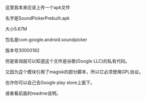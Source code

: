 这里我本来应该上传一个apk文件

名字是SoundPickerPrebuilt.apk

大小5.67M

包名是com.google.android.soundpicker

版本号30000182

但是查询就可以知道这个文件是谷歌(Google LLC)的私有代码。

又因为这个模块引用了magisk的部分脚本，所以它必须使用GPL协议。

也许你可以自己去Google play store上面下。

或者看前面的readme说明。

